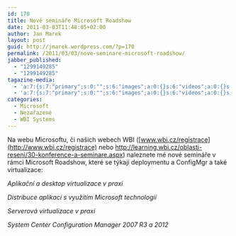 ```yaml
---
id: 170
title: Nové semináře Microsoft Roadshow
date: 2011-03-03T11:48:05+02:00
author: Jan Marek
layout: post
guid: http://jmarek.wordpress.com/?p=170
permalink: /2011/03/03/nove-seminare-microsoft-roadshow/
jabber_published:
  - "1299149285"
  - "1299149285"
tagazine-media:
  - 'a:7:{s:7:"primary";s:0:"";s:6:"images";a:0:{}s:6:"videos";a:0:{}s:11:"image_count";s:1:"0";s:6:"author";s:8:"17238236";s:7:"blog_id";s:8:"16623371";s:9:"mod_stamp";s:19:"2011-03-03 10:49:24";}'
  - 'a:7:{s:7:"primary";s:0:"";s:6:"images";a:0:{}s:6:"videos";a:0:{}s:11:"image_count";s:1:"0";s:6:"author";s:8:"17238236";s:7:"blog_id";s:8:"16623371";s:9:"mod_stamp";s:19:"2011-03-03 10:49:24";}'
categories:
  - Microsoft
  - Nezařazené
  - WBI Systems
---
```

Na webu Microsoftu, či našich webech WBI ([www.wbi.cz/registrace](http://www.wbi.cz/registrace) nebo <http://learning.wbi.cz/oblasti-reseni/30-konference-a-seminare.aspx>) naleznete mé nové semináře v rámci Microsoft Roadshow, které se týkají deploymentu a ConfigMgr a také virtualizace:

_Aplikační a desktop virtualizace v praxi_

_Distribuce aplikací s využitím Microsoft technologií_

_Serverová virtualizace v praxi_

_System Center Configuration Manager 2007 R3 a 2012_
